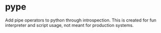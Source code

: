 # pype
Add pipe operators to python through introspection. This is created for fun interpreter and script usage, not meant for production systems.
